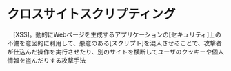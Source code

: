 # クロスサイトスクリプティング
　[XSS]。動的にWebページを生成するアプリケーションの[セキュリティ]上の不備を意図的に利用して、悪意のある[スクリプト]を混入させることで、攻撃者が仕込んだ操作を実行させたり、別のサイトを横断してユーザのクッキーや個人情報を盗んだりする攻撃手法
